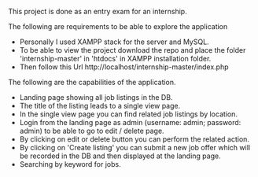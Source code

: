This project is done as an entry exam for an internship. 

The following are requirements to be able to explore the application

- Personally I used XAMPP stack for the server and MySQL.
- To be able to view the project download the repo and place the folder 'internship-master' in 'htdocs' in XAMPP installation folder.
- Then follow this Url http://localhost/internship-master/index.php 

The following are the capabilities of the application.

- Landing page showing all job listings in the DB.
- The title of the listing leads to a single view page. 
- In the single view page you can find related job listings by location.
- Login from the landing page as admin (username: admin; password: admin) to be able to go to edit / delete page.
- By clicking on edit or delete button you can perform the related action.
- By clicking on 'Create listing' you can submit a new job offer which will be recorded in the DB and then displayed at the landing page.
- Searching by keyword for jobs.
